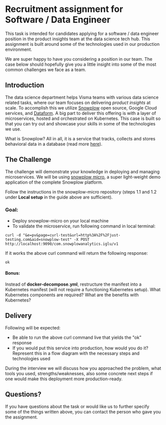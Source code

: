 # Recruitment assignment for Software / Data Engineer
This task is intended for candidates applying for a software / data engineer position in the product insights team at the data science tech hub. This assignment is built around some of the technologies used in our production environment.

We are super happy to have you considering a position in our team. The case below should hopefully give you a little insight into some of the most common challenges we face as a team.

## Introduction
The data science department helps Visma teams with various data science related tasks, where our team focuses on delivering *product insights* at scale. To accomplish this we utilize [Snowplow](https://github.com/snowplow) open source, Google Cloud services, and [Dataform](https://dataform.co/). A big part to deliver this offering is with a layer of microservices, hosted and orchestrated on Kubernetes. This case is built so that you can try out and showcase your skills in some of the technologies we use.

What is Snowplow? All in all, it is a service that tracks, collects and stores behavioral data in a database (read more [here](https://snowplowanalytics.com/)).

## The Challenge
The challenge will demonstrate your knowledge in deploying and managing microservices. We will be using [snowplow micro](https://github.com/snowplow-incubator/snowplow-micro-examples#1-local-setup), a super light-weight demo application of the complete Snowplow platform.

Follow the instructions in the snowplow-micro repository (steps 1.1 and 1.2 under **Local setup** in the guide above are sufficient).

### Goal:
- Deploy snowplow-micro on your local machine
- To validate the microservice, run following command in local terminal:
```
curl -d "&e=pv&page=curl-test&url=http%3A%2F%2Fjust-testing.com&aid=snowplow-test" -X POST http://localhost:9090/com.snowplowanalytics.iglu/v1
```

If it works the above curl command will return the following response:
```
ok
```

#### Bonus:
Instead of **docker-decompose.yml**, restructure the manifest into a Kubernetes manifest (will not require a functioning Kubernetes setup). What Kubernetes components are required? What are the benefits with Kubernetes?

## Delivery
Following will be expected:
- Be able to run the above curl command live that yields the "ok" response
- If you would put this service into production, how would you do it? Represent this in a flow diagram with the necessary steps and technologies used

During the interview we will discuss how you approached the problem, what tools you used, strengths/weaknesses, also some concrete next steps if one would make this deployment more production-ready.

## Questions?
If you have questions about the task or would like us to further specify some of the things written above, you can contact the person who gave you the assignment.
